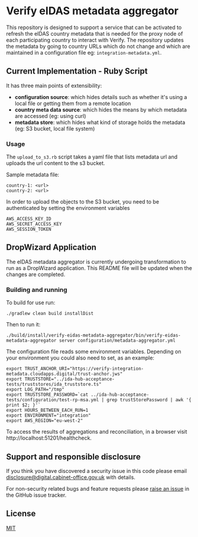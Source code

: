 # Verify eIDAS metadata aggregator
This repository is designed to support a service that can be activated to 
refresh the eIDAS country metadata that is needed for the proxy node of each participating 
country to interact with Verify.  The repository updates the metadata by going to country 
URLs which do not change and which are maintained in a configuration file eg:
```integration-metadata.yml```.

## Current Implementation - Ruby Script

It has three main points of extensibility:
* **configuration source**: which hides details such as whether it's using a local file or 
getting them from a remote location
* **country meta data source**: which hides the means by which metadata are 
accessed (eg: using curl)
* **metadata store**: which hides what kind of storage holds the metadata (eg: S3 bucket, 
local file system)


### Usage

The `upload_to_s3.rb` script takes a yaml file that lists metadata url and uploads the url content to the s3 bucket.

Sample metadata file:
```
country-1: <url>
country-2: <url>
```

In order to upload the objects to the S3 bucket, you need to be authenticated by setting the environment variables 
```
AWS_ACCESS_KEY_ID
AWS_SECRET_ACCESS_KEY
AWS_SESSION_TOKEN
```

## DropWizard Application

The eIDAS metadata aggregator is currently undergoing transformation to run as a DropWizard application. This README file will be updated when the changes are completed.

### Building and running

To build for use run:
```
./gradlew clean build installDist
```

Then to run it:
```
./build/install/verify-eidas-metadata-aggregator/bin/verify-eidas-metadata-aggregator server configuration/metadata-aggregator.yml
```

The configuration file reads some environment variables. Depending on your environment you could also need to set, as an example:
```
export TRUST_ANCHOR_URI="https://verify-integration-metadata.cloudapps.digital/trust-anchor.jws"
export TRUSTSTORE="../ida-hub-acceptance-tests/truststores/ida_truststore.ts"
export LOG_PATH="/tmp"
export TRUSTSTORE_PASSWORD=`cat ../ida-hub-acceptance-tests/configuration/test-rp-msa.yml | grep trustStorePassword | awk '{ print $2; }'`
export HOURS_BETWEEN_EACH_RUN=1
export ENVIRONMENT="integration"
export AWS_REGION="eu-west-2"
```

To access the results of aggregations and reconciliation, in a browser visit http://localhost:51201/healthcheck.

## Support and responsible disclosure

If you think you have discovered a security issue in this code please email [disclosure@digital.cabinet-office.gov.uk](mailto:disclosure@digital.cabinet-office.gov.uk) with details.

For non-security related bugs and feature requests please [raise an issue](https://github.com/alphagov/verify-eidas-metadata-aggregator/issues/new) in the GitHub issue tracker.

## License

[MIT](https://github.com/alphagov/verify-eidas-metadata-aggregator/blob/master/LICENCE)
